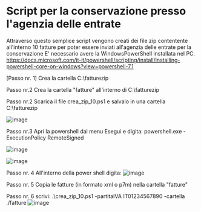 # Script per la conservazione presso l'agenzia delle entrate

Attraverso questo semplice script vengono creati dei file zip contentente all'interno 10 fatture per poter essere inviati all'agenzia delle entrate per la conservazione
E' necessario avere la WindowsPowerShell installata nel PC. 
https://docs.microsoft.com/it-it/powershell/scripting/install/installing-powershell-core-on-windows?view=powershell-7.1

[Passo nr. 1]
Crea la cartella C:\fatturezip

Passo nr.2
Crea la cartella "fatture" all'interno di C:\fatturezip


Passo nr.2 
Scarica il file crea_zip_10.ps1 e salvalo in una cartella C:\fatturezip

![image](https://user-images.githubusercontent.com/2527138/109398789-38561c00-793f-11eb-8d08-02db408395ca.png)


Passo nr.3 
Apri la powershell dal menu Esegui e digita: powershell.exe -ExecutionPolicy RemoteSigned

![image](https://user-images.githubusercontent.com/2527138/109398707-aa7a3100-793e-11eb-90e2-2e6cbf3f7eb8.png)

![image](https://user-images.githubusercontent.com/2527138/109398721-c67dd280-793e-11eb-9a2b-844efa10084f.png)

Passo nr. 4
All'interno della power shell digita: 
![image](https://user-images.githubusercontent.com/2527138/109398742-f6c57100-793e-11eb-81b2-c236c84b5462.png)

Passo nr. 5
Copia le fatture (in formato xml o p7m) nella cartella "fatture"

Passo nr. 6
scrivi: .\crea_zip_10.ps1 -partitaIVA IT01234567890 -cartella ./fatture
![image](https://user-images.githubusercontent.com/2527138/109398812-689dba80-793f-11eb-85d7-49290556aa91.png)

